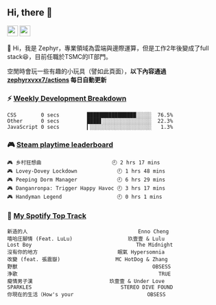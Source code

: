 <!--
**zephyrxvxx7/zephyrxvxx7** is a ✨ _special_ ✨ repository because its `README.md` (this file) appears on your GitHub profile.

Here are some ideas to get you started:

- 🔭 I’m currently working on ...
- 🌱 I’m currently learning ...
- 👯 I’m looking to collaborate on ...
- 🤔 I’m looking for help with ...
- 💬 Ask me about ...
- 📫 How to reach me: ...
- 😄 Pronouns: ...
- ⚡ Fun fact: ...
-->

## Hi, there 👋

<a href="https://www.instagram.com/zephyrxvxx7/"><img src="https://img.shields.io/badge/instagram-3f729b?&style=for-the-badge&logo=instagram&logoColor=white" height=25></a>
<a href="https://zephyrxvxx7.me/"><img src="https://img.shields.io/badge/blog-gray?&style=for-the-badge&logo=hexo&logoColor=white" height=25></a>

👋 Hi，我是 Zephyr，專業領域為雲端與邊際運算，但是工作2年後變成了full stack😆，目前任職於TSMC的IT部門。

空閒時會玩一些有趣的小玩具（譬如此頁面），**以下內容通過 [zephyrxvxx7/actions](https://github.com/zephyrxvxx7/zephyrxvxx7/actions) 每日自動更新**

### ⚡ [Weekly Development Breakdown](https://gist.github.com/zephyrxvxx7/ee1787313f0772b51494d051b5edde7f)

<!-- code_time start -->

```text
CSS        0 secs         ████████████████░░░░░  76.5%
Other      0 secs         ████▋░░░░░░░░░░░░░░░░  22.3%
JavaScript 0 secs         ▎░░░░░░░░░░░░░░░░░░░░   1.3%
```

<!-- code_time end -->

### 🎮 [Steam playtime leaderboard](https://gist.github.com/zephyrxvxx7/f77b8978877f959b69d84723c43a4a64)

<!-- steam_time start -->

```text
🎮 乡村狂想曲                       🕘 2 hrs 17 mins
🎮 Lovey-Dovey Lockdown             🕘 1 hrs 48 mins
🎮 Peeping Dorm Manager             🕘 6 hrs 29 mins
🎮 Danganronpa: Trigger Happy Havoc 🕘 3 hrs 17 mins
🎮 Handyman Legend                  🕘 0 hrs 1 mins
```

<!-- steam_time end -->

### 🎵 [My Spotify Top Track](https://gist.github.com/zephyrxvxx7/fe159fde5ec9ebea27e03dd63a71e78f)

<!-- spotify_track start -->

```text
新造的人                                    Enno Cheng
嘻哈庄腳情 (Feat. LuLu)                  玖壹壹 & Lulu
Lost Boy                                  The Midnight
沒有你的地方                          眠氣 Hypersomnia
改變 (feat. 張震嶽)                  MC HotDog & Zhang
野獸                                            OBSESS
浄歌                                              TRUE
癡情男子漢                         玖壹壹 & Under Love
SPARKLES                             STEREO DIVE FOUND
你現在的生活（How's your                        OBSESS
```

<!-- spotify_track end -->

